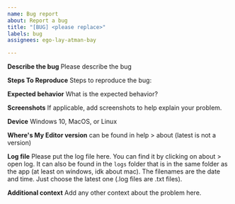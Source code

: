 ```yaml
---
name: Bug report
about: Report a bug
title: "[BUG] <please replace>"
labels: bug
assignees: ego-lay-atman-bay

---
```


**Describe the bug**
Please describe the bug

**Steps To Reproduce**
Steps to reproduce the bug:

**Expected behavior**
What is the expected behavior?

**Screenshots**
If applicable, add screenshots to help explain your problem.

**Device**
Windows 10, MacOS, or Linux

**Where's My Editor version**
can be found in help > about (latest is not a version)

**Log file**
Please put the log file here. You can find it by clicking on about > open log. It can also be found in the `logs` folder that is in the same folder as the app (at least on windows, idk about mac). The filenames are the date and time. Just choose the latest one (.log files are .txt files).

**Additional context**
Add any other context about the problem here.
